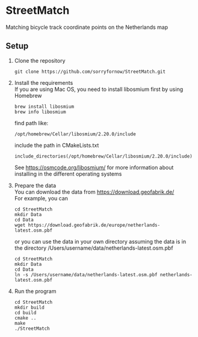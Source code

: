 # StreetMatch
Matching bicycle track coordinate points on the Netherlands map 

## Setup
1. Clone the repository
    ```
    git clone https://github.com/sorryfornow/StreetMatch.git
    ```
2. Install the requirements <br> 
If you are using Mac OS, you need to install libosmium first by using Homebrew
    ```
    brew install libosmium
    brew info libosmium
    ```
    find path like:
    ```
    /opt/homebrew/Cellar/libosmium/2.20.0/include
    ```
    include the path in CMakeLists.txt
    ```
    include_directories(/opt/homebrew/Cellar/libosmium/2.20.0/include)
    ```
    See https://osmcode.org/libosmium/ for more information about installing in the different operating systems
3. Prepare the data <br> 
You can download the data from https://download.geofabrik.de/ 
<br> For example, you can
    ```
    cd StreetMatch
    mkdir Data
    cd Data
    wget https://download.geofabrik.de/europe/netherlands-latest.osm.pbf
    ```
    or you can use the data in your own directory
    assuming the data is in the directory /Users/username/data/netherlands-latest.osm.pbf

    ```
    cd StreetMatch
    mkdir Data
    cd Data
    ln -s /Users/username/data/netherlands-latest.osm.pbf netherlands-latest.osm.pbf
    ```
   
4. Run the program
    ```
    cd StreetMatch
    mkdir build
    cd build
    cmake ..
    make
    ./StreetMatch
    ```